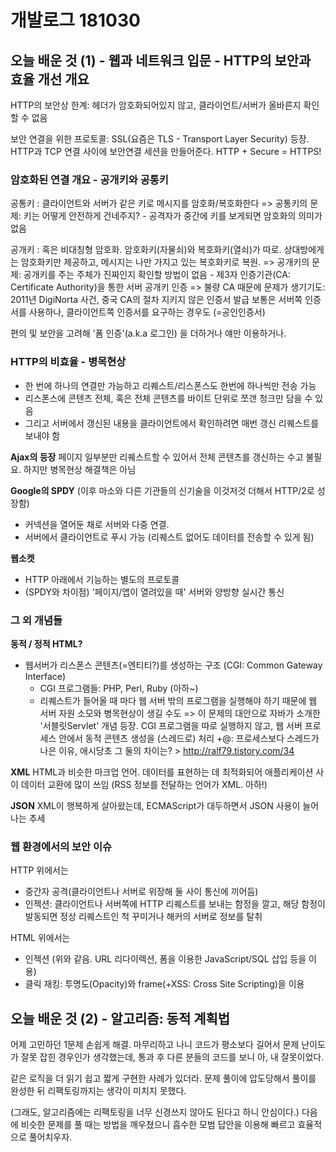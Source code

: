 # 개발로그 181030

## 오늘 배운 것 (1) - 웹과 네트워크 입문 - HTTP의 보안과 효율 개선 개요
HTTP의 보안상 한계: 헤더가 암호화되어있지 않고, 클라이언트/서버가 올바른지 확인할 수 없음

보안 연결을 위한 프로토콜: SSL(요즘은 TLS - Transport Layer Security) 등장.
HTTP과 TCP 연결 사이에 보안연결 세션을 만들어준다. HTTP + Secure = HTTPS!

### 암호화된 연결 개요 - 공개키와 공통키
공통키 : 클라이언트와 서버가 같은 키로 메시지를 암호화/복호화한다
=> 공통키의 문제: 키는 어떻게 안전하게 건네주지? - 공격자가 중간에 키를 보게되면 암호화의 의미가 없음

공개키 : 혹은 비대칭형 암호화. 암호화키(자물쇠)와 복호화키(열쇠)가 따로. 상대방에게는 암호화키만 제공하고, 메시지는 나만 가지고 있는 복호화키로 복원.
=> 공개키의 문제: 공개키를 주는 주체가 진짜인지 확인할 방법이 없음 - 제3자 인증기관(CA: Certificate Authority)을 통한 서버 공개키 인증
=> 불량 CA 때문에 문제가 생기기도: 2011년 DigiNorta 사건, 중국 CA의 절차 지키지 않은 인증서 발급
보통은 서버쪽 인증서를 사용하나, 클라이언트쪽 인증서를 요구하는 경우도 (=공인인증서)

편의 및 보안을 고려해 '폼 인증'(a.k.a 로그인) 을 더하거나 얘만 이용하거나. 

### HTTP의 비효율 - 병목현상
- 한 번에 하나의 연결만 가능하고 리퀘스트/리스폰스도 한번에 하나씩만 전송 가능
- 리스폰스에 콘텐츠 전체, 혹은 전체 콘텐츠를 바이트 단위로 쪼갠 청크만 담을 수 있음
- 그리고 서버에서 갱신된 내용을 클라이언트에서 확인하려면 매번 갱신 리퀘스트를 보내야 함

**Ajax의 등장**
페이지 일부분만 리퀘스트할 수 있어서 전체 콘텐츠를 갱신하는 수고 불필요. 하지만 병목현상 해결책은 아님

**Google의 SPDY** (이후 마소와 다른 기관들의 신기술을 이것저것 더해서 HTTP/2로 성장함)
- 커넥션을 열어둔 채로 서버와 다중 연결.
- 서버에서 클라이언트로 푸시 가능 (리퀘스트 없어도 데이터를 전송할 수 있게 됨)

**웹소켓**
- HTTP 아래에서 기능하는 별도의 프로토콜
- (SPDY와 차이점) '페이지/앱이 열려있을 때' 서버와 양방향 실시간 통신

### 그 외 개념들
**동적 / 정적 HTML?**
- 웹서버가 리스폰스 콘텐츠(=엔티티?)를 생성하는 구조 (CGI: Common Gateway Interface)
  * CGI 프로그램들: PHP, Perl, Ruby (아하~)
  * 리퀘스트가 들어올 때 마다 웹 서버 밖의 프로그램을 실행해야 하기 때문에 웹 서버 자원 소모와 병목현상이 생길 수도
    => 이 문제의 대안으로 자바가 소개한 '서블릿Servlet' 개념 등장. CGI 프로그램을 따로 실행하지 않고, 웹 서버 프로세스 안에서 동적 콘텐츠 생성을 (스레드로) 처리
    +@: 프로세스보다 스레드가 나은 이유, 애시당초 그 둘의 차이는? > http://ralf79.tistory.com/34 

**XML**
HTML과 비슷한 마크업 언어. 데이터를 표현하는 데 최적화되어 애플리케이션 사이 데이터 교환에 많이 쓰임 (RSS 정보를 전달하는 언어가 XML. 아하!)

**JSON**
XML이 행복하게 살아왔는데, ECMAScript가 대두하면서 JSON 사용이 늘어나는 추세


### 웹 환경에서의 보안 이슈
HTTP 위에서는
- 중간자 공격(클라이언트나 서버로 위장해 둘 사이 통신에 끼어듬)
- 인젝션: 클라이언트나 서버쪽에 HTTP 리퀘스트를 보내는 함정을 깔고, 해당 함정이 발동되면 정상 리퀘스트인 척 꾸미거나 해커의 서버로 정보를 탈취

HTML 위에서는
- 인젝션 (위와 같음. URL 리다이렉션, 폼을 이용한 JavaScript/SQL 삽입 등을 이용)
- 클릭 재킹: 투명도(Opacity)와 frame(+XSS: Cross Site Scripting)을 이용



## 오늘 배운 것 (2) - 알고리즘: 동적 계획법
어제 고민하던 1문제 손쉽게 해결.
마무리하고 나니 코드가 평소보다 길어서 문제 난이도가 잘못 잡힌 경우인가 생각했는데,
통과 후 다른 분들의 코드를 보니 아, 내 잘못이었다.

같은 로직을 더 읽기 쉽고 짧게 구현한 사례가 있더라. 문제 풀이에 압도당해서 풀이를 완성한 뒤 리팩토링까지는 생각이 미치지 못했다.

(그래도, 알고리즘에는 리팩토링을 너무 신경쓰지 않아도 된다고 하니 안심이다.)
다음에 비슷한 문제를 풀 때는 방법을 깨우쳤으니 흡수한 모범 답안을 이용해 빠르고 효율적으로 풀어치우자.